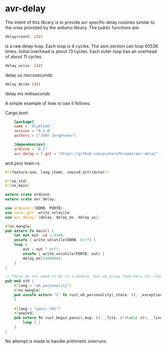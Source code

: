 # avr-delay

The intent of this library is to provide avr specific delay routines similar to the ones provided by the arduino library. The public functions are:

```rust
delay(count: i32)
```
    
is a raw delay loop. Each loop is 4 cycles. The asm section can loop 65536 times. Initial overhead is about 13 cycles. Each outer loop has an overhead of about 11 cycles.

```rust
delay_us(us: i32)
```

delay _us_ microseconds

```rust
delay_ms(ms:i32)
````

delay _ms_ milliseconds

A simple example of how to use it follows.

Cargo.toml:

```toml
    [package]
    name = "dlyblink"
    version = "0.1.0"
    authors = ["John Jorgensen"]

    [dependencies]
    arduino = "0.1"
    avr_delay = { git = "https://github.com/pusherofbrooms/avr-delay" }
````

and your main.rs:

```rust
#![feature(asm, lang_items, unwind_attributes)]

#![no_std]
#![no_main]

extern crate arduino;
extern crate avr_delay;

use arduino::{DDRB, PORTB};
use core::ptr::write_volatile;
use avr_delay::{delay, delay_ms, delay_us};

#[no_mangle]
pub extern fn main() {
    let mut out: u8 = 0x00;
    unsafe { write_volatile(DDRB, 0xff) }
    loop {
        out = out ^ 0xff;
        unsafe { write_volatile(PORTB, out) }
        delay_ms(1000000);
    }
}

// These do not need to be in a module, but we group them here for clarity.
pub mod std {
    #[lang = "eh_personality"]
    #[no_mangle]
    pub unsafe extern "C" fn rust_eh_personality(_state: (), _exception_object: *mut (), _context: *mut ()) -> () {
    }
    
    #[lang = "panic_fmt"]
    #[unwind]
    pub extern fn rust_begin_panic(_msg: (), _file: &'static str, _line: u32) -> ! {
        loop { }
    }
}
```

No attempt is made to handle arithmetic overruns.

